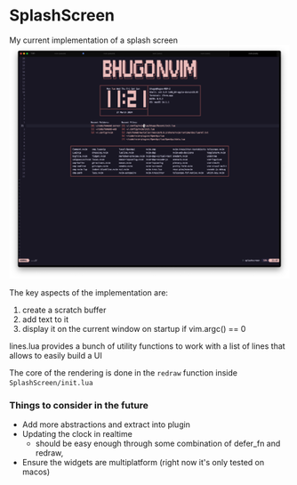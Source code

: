 # SplashScreen
My current implementation of a splash screen
![photo](./splashscreen_photo.png)

The key aspects of the implementation are:
1. create a scratch buffer
2. add text to it
3. display it on the current window on startup if vim.argc() == 0

lines.lua provides a bunch of utility functions to work with a list of lines
that allows to easily build a UI

The core of the rendering is done in the `redraw` function inside `SplashScreen/init.lua`

### Things to consider in the future
- Add more abstractions and extract into plugin
- Updating the clock in realtime
    - should be easy enough through some combination of defer_fn and redraw, 
- Ensure the widgets are multiplatform (right now it's only tested on macos)

